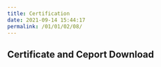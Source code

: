 ```yaml
---
title: Certification
date: 2021-09-14 15:44:17
permalink: /01/01/02/08/
---
```

## Certificate and Ceport Download



